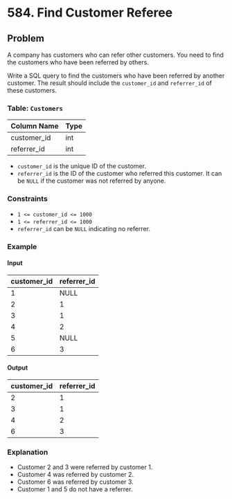 # 584. Find Customer Referee

## Problem

A company has customers who can refer other customers. You need to find the customers who have been referred by others.

Write a SQL query to find the customers who have been referred by another customer. The result should include the `customer_id` and `referrer_id` of these customers.

### Table: `Customers`

| Column Name  | Type    |
| ------------ | ------- |
| customer_id  | int     |
| referrer_id  | int     |

- `customer_id` is the unique ID of the customer.
- `referrer_id` is the ID of the customer who referred this customer. It can be `NULL` if the customer was not referred by anyone.

### Constraints
- `1 <= customer_id <= 1000`
- `1 <= referrer_id <= 1000`
- `referrer_id` can be `NULL` indicating no referrer.

### Example

#### Input

| customer_id | referrer_id |
| ----------- | ----------- |
| 1           | NULL        |
| 2           | 1           |
| 3           | 1           |
| 4           | 2           |
| 5           | NULL        |
| 6           | 3           |

#### Output

| customer_id | referrer_id |
| ----------- | ----------- |
| 2           | 1           |
| 3           | 1           |
| 4           | 2           |
| 6           | 3           |

### Explanation

- Customer 2 and 3 were referred by customer 1.
- Customer 4 was referred by customer 2.
- Customer 6 was referred by customer 3.
- Customer 1 and 5 do not have a referrer.
